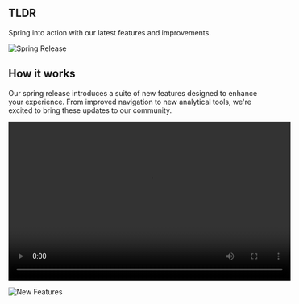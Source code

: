 ## TLDR

Spring into action with our latest features and improvements.

![Spring Release](https://picsum.photos/1024/412)

## How it works

Our spring release introduces a suite of new features designed to enhance your experience. From improved navigation to new analytical tools, we're excited to bring these updates to our community.

<video width="560" height="315" controls>
  <source src="https://www.shutterstock.com/video/clip-1100103777-preview-stock-footage-global-network-connection" type="video/mp4">
Your browser does not support the video tag.
</video>

![New Features](https://picsum.photos/1024/413)
